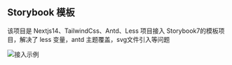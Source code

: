 ## Storybook 模板

该项目是 Nextjs14、TailwindCss、Antd、Less 项目接入 Storybook7的模板项目，解决了 less 变量，antd 主题覆盖，svg文件引入等问题

![接入示例](https://cloudgrin.oss-cn-shanghai.aliyuncs.com/images/storybook-demo.png)